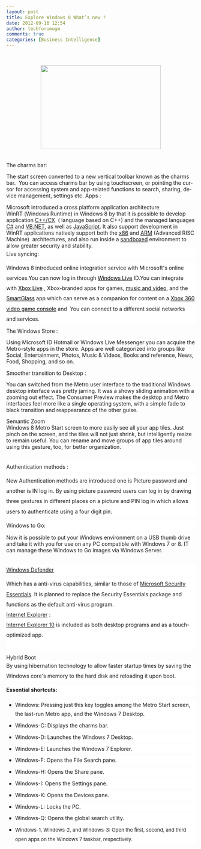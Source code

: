 ```yaml
---
layout: post
title: Explore Windows 8 What’s new ?
date: 2012-09-16 12:54
author: techforumugm
comments: true
categories: [Business Intelligence]
---
```

<span></span><br /><span><div class="MsoNormal" style="line-height:normal;margin:0 0 10pt;"><div class="separator" style="clear:both;text-align:center;"><a href="https://techforumugm.files.wordpress.com/2012/09/8b5a2-windows_8_rtm_1_start_screen_620x433.jpg" style="margin-left:1em;margin-right:1em;"><img border="0" height="223" src="https://techforumugm.files.wordpress.com/2012/09/8b5a2-windows_8_rtm_1_start_screen_620x433.jpg?w=300" width="320" /></a></div><br /><br /><span>The charms bar:</span></div><span></span></span><div class="MsoNormal" style="line-height:normal;margin:0 0 10pt;"><span><span lang="EN">The start screen converted to a new vertical toolbar known as the charms bar.<span>  </span>You can access charms bar by using touchscreen, or pointing the cursor for accessing system and app-related functions to search, sharing, device management, settings etc. </span>Apps :  </span></div><span>Microsoft introduced a cross platform application architecture WinRT (<span lang="EN">Windows Runtime</span>) in Windows 8 by that it is possible to develop application </span><a href="http://en.wikipedia.org/wiki/C%2B%2B/CX" title="C++/CX"><span>C++/CX</span></a><span>  ( language based on C++) and the managed languages </span><a href="http://en.wikipedia.org/wiki/C_Sharp_(programming_language)" title="C Sharp (programming language)"><span>C#</span></a><span> and </span><a href="http://en.wikipedia.org/wiki/VB.NET" title="VB.NET"><span>VB.NET</span></a><span>, as well as </span><a href="http://en.wikipedia.org/wiki/JavaScript" title="JavaScript"><span>JavaScript</span></a><span>. It also support development in WinRT applications natively support both the </span><a href="http://en.wikipedia.org/wiki/X86" title="X86"><span>x86</span></a><span> and </span><a href="http://en.wikipedia.org/wiki/ARM_architecture" title="ARM architecture"><span>ARM</span></a><span> <span>(Advanced RISC Machine) </span> architectures, and also run inside a </span><a href="http://en.wikipedia.org/wiki/Sandbox_(computer_security)" title="Sandbox (computer security)"><span>sandboxed</span></a><span> environment to allow greater security and stability.</span><br /><span></span><div class="MsoNormal" style="background:white;line-height:20.4pt;margin:0 0 7.5pt;"><span lang="EN">Live syncing: </span></div><span></span><div class="MsoNormal" style="background:white;line-height:20.4pt;margin:0 0 7.5pt;"><span><span lang="EN">Windows 8 introduced online integration service with Microsoft's online services.</span><span lang="EN">You can now log in through <a href="http://en.wikipedia.org/wiki/Windows_Live" title="Windows Live"><span style="color:windowtext;text-decoration:none;">Windows Live</span></a> ID.You can integrate with <a href="http://en.wikipedia.org/wiki/Xbox_Live" title="Xbox Live"><span style="color:windowtext;text-decoration:none;">Xbox Live</span></a> , Xbox-branded apps for games, <a href="http://en.wikipedia.org/wiki/Xbox_Music" title="Xbox Music"><span style="color:windowtext;text-decoration:none;">music and video</span></a>, and the <a href="http://en.wikipedia.org/wiki/Xbox_SmartGlass" title="Xbox SmartGlass"><span style="color:windowtext;text-decoration:none;">SmartGlass</span></a> app which can serve as a companion for content on a <a href="http://en.wikipedia.org/wiki/Xbox_360" title="Xbox 360"><span style="color:windowtext;text-decoration:none;">Xbox 360</span></a> <a href="http://en.wikipedia.org/wiki/Video_game_console" title="Video game console"><span style="color:windowtext;text-decoration:none;">video game console</span></a> and<span>  </span>You can connect to a different social networks and services.</span></span></div><span></span><div class="MsoNormal" style="line-height:normal;margin:0 0 10pt;"><span lang="EN"><span>The Windows Store :</span></span></div><span></span><div class="MsoNormal" style="line-height:normal;margin:0 0 10pt;"><span lang="EN"><span>Using Microsoft ID Hotmail or Windows Live Messenger you can acquire the Metro-style apps in the store. Apps are well categorized into groups like Social, Entertainment, Photos, Music &amp; Videos, Books and reference, News, Food, Shopping, and so on.</span></span></div><span></span><div class="MsoNormal" style="margin:0 0 10pt;"><span>Smoother transition to Desktop :</span></div><span></span><div class="MsoNormal" style="margin:0 0 10pt;"><span>You can switched from the Metro user interface to the traditional Windows desktop interface was pretty jarring. It was a showy sliding animation with a zooming out effect. The Consumer Preview makes the desktop and Metro interfaces feel more like a single operating system, with a simple fade to black transition and reappearance of the other guise. </span></div><span></span><div class="MsoNormal" style="margin:0 0 10pt;"><span>Semantic Zoom</span><br /><span>Windows 8 Metro Start screen to more easily see all your app tiles. Just pinch on the screen, and the tiles will not just shrink, but intelligently resize to remain useful. You can rename and move groups of app tiles around using this gesture, too, for better organization.</span></div><span></span><br /><div class="MsoNormal" style="background:white;line-height:20.4pt;margin:0 0 7.5pt;"><span lang="EN"><span>Authentication methods :</span></span></div><div class="MsoNormal" style="background:white;line-height:20.4pt;margin:0 0 7.5pt;"><span><span lang="EN">New Authentication methods are introduced one is Picture password and another is IN log in. </span><span lang="EN">By using picture password users can log in by drawing three gestures in different places on a picture and PIN log in which allows users to authenticate using a four digit pin.</span></span></div><div class="MsoNormal" style="background:white;line-height:20.4pt;margin:0 0 7.5pt;"><span lang="EN"><span lang="EN"><span>Windows to Go: </span></span></span></div><div class="MsoNormal" style="line-height:normal;margin:0 0 10pt;"><span lang="EN">Now it is possible to put your Windows environment on a USB thumb drive and take it with you for use on any PC compatible with Windows 7 or 8. IT can manage these Windows to Go images via Windows Server.</span></div><span lang="EN"></span><br /><span lang="EN"><div class="MsoNormal" style="background:white;line-height:20.4pt;margin:0 0 7.5pt;"><span lang="EN"><a href="http://en.wikipedia.org/wiki/Windows_Defender" title="Windows Defender"><span lang="EN-US">Windows Defender</span></a><span> </span></span></div><span></span><div class="MsoNormal" style="background:white;line-height:20.4pt;margin:0 0 7.5pt;"><span lang="EN"><span>Which has a anti-virus capabilities, similar to those of </span><a href="http://en.wikipedia.org/wiki/Microsoft_Security_Essentials" title="Microsoft Security Essentials"><span lang="EN-US">Microsoft Security Essentials</span></a><span>. It is planned to replace the Security Essentials package and functions as the default anti-virus program.</span></span><br /><span lang="EN"><span lang="EN"><a href="http://en.wikipedia.org/wiki/Internet_Explorer_10" title="Internet Explorer 10"><span lang="EN-US">Internet Explorer</span></a><span> :</span></span></span><br /><span lang="EN"><span lang="EN"><a href="http://en.wikipedia.org/wiki/Internet_Explorer_10" title="Internet Explorer 10"><span lang="EN-US">Internet Explorer 10</span></a><span> is included as both desktop programs and as a touch-optimized app.</span></span></span><br /><span></span><br /></div><span></span></span><span lang="EN"><span>Hybrid Boot</span></span><div class="MsoNormal" style="background:white;line-height:20.4pt;margin:0 0 7.5pt;"><span lang="EN">By using hibernation technology to allow faster startup times by saving the Windows core's memory to the hard disk and reloading it upon boot.</span></div><div class="MsoNormal" style="background:white;line-height:20.4pt;margin:0 0 7.5pt;"><span lang="EN"><span lang="EN"><strong><span>Essential shortcuts:</span></strong></span></span></div><ul type="square"><span></span><li class="MsoNormal" style="background:white;line-height:18.6pt;margin:0 0 4.5pt;"><span lang="EN"><span>Windows: Pressing just this key toggles among the Metro Start screen, the last-run Metro app, and the Windows 7 Desktop. </span></span></li><span></span><li class="MsoNormal" style="background:white;line-height:18.6pt;margin:0 0 4.5pt;"><span lang="EN"><span>Windows-C: Displays the charms bar. </span></span></li><span></span><li class="MsoNormal" style="background:white;line-height:18.6pt;margin:0 0 4.5pt;"><span lang="EN"><span>Windows-D: Launches the Windows 7 Desktop. </span></span></li><span></span><li class="MsoNormal" style="background:white;line-height:18.6pt;margin:0 0 4.5pt;"><span lang="EN"><span>Windows-E: Launches the Windows 7 Explorer. </span></span></li><span></span><li class="MsoNormal" style="background:white;line-height:18.6pt;margin:0 0 4.5pt;"><span lang="EN"><span>Windows-F: Opens the File Search pane. </span></span></li><span></span><li class="MsoNormal" style="background:white;line-height:18.6pt;margin:0 0 4.5pt;"><span lang="EN"><span>Windows-H: Opens the Share pane. </span></span></li><span></span><li class="MsoNormal" style="background:white;line-height:18.6pt;margin:0 0 4.5pt;"><span lang="EN"><span>Windows-I: Opens the Settings pane. </span></span></li><span></span><li class="MsoNormal" style="background:white;line-height:18.6pt;margin:0 0 4.5pt;"><span lang="EN"><span>Windows-K: Opens the Devices pane. </span></span></li><span></span><li class="MsoNormal" style="background:white;line-height:18.6pt;margin:0 0 4.5pt;"><span lang="EN"><span>Windows-L: Locks the PC. </span></span></li><span></span><li class="MsoNormal" style="background:white;line-height:18.6pt;margin:0 0 4.5pt;"><span lang="EN"><span>Windows-Q: Opens the global search utility. </span></span></li><span></span><li class="MsoNormal" style="background:white;line-height:18.6pt;margin:0 0 10pt;"><span lang="EN"><span><span style="font-size:small;">Windows-1, Windows-2, and Windows-3: Open the first, second, and third open apps on the Windows 7 taskbar, respectively. </span></span></span></li></ul><br /><span lang="EN" style="font-family:'Arial', 'sans-serif';"></span><br /><div class="MsoNormal" style="background:white;line-height:20.4pt;margin:0 0 7.5pt;"></div><span lang="EN" style="font-family:'Arial', 'sans-serif';font-size:9pt;"></span><br />

